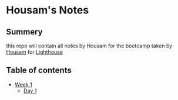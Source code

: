 # Housam's Notes
## Summery 
this repo will contain all notes by Housam for the bootcamp taken by [Housam](https://github.com/Housam-j) for [Lighthouse](lighthouselabs.ca)

## Table of contents
* [Week 1](/Week_1)
  * [Day 1](/Week_1/Day_1)
  


